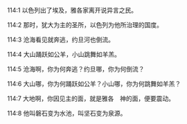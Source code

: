 <a id="1"></a>114:1  以色列出了埃及，雅各家离开说异言之民。  

<a id="2"></a>114:2  那时，犹大为主的圣所，以色列为他所治理的国度。  

<a id="3"></a>114:3  沧海看见就奔逃，约旦河也倒流。  

<a id="4"></a>114:4  大山踊跃如公羊，小山跳舞如羊羔。  

<a id="5"></a>114:5  沧海啊，你为何奔逃？约旦哪，你为何倒流？  

<a id="6"></a>114:6  大山哪，你为何踊跃如公羊？小山哪，你为何跳舞如羊羔？  

<a id="7"></a>114:7  大地啊，你因见主的面，就是雅各　神的面，便要震动。  

<a id="8"></a>114:8  他叫磐石变为水池，叫坚石变为泉源。  
